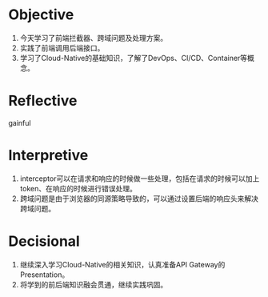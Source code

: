 # Objective
1. 今天学习了前端拦截器、跨域问题及处理方案。
2. 实践了前端调用后端接口。
3. 学习了Cloud-Native的基础知识，了解了DevOps、CI/CD、Container等概念。
# Reflective
gainful
# Interpretive
1. interceptor可以在请求和响应的时候做一些处理，包括在请求的时候可以加上token、在响应的时候进行错误处理。
2. 跨域问题是由于浏览器的同源策略导致的，可以通过设置后端的响应头来解决跨域问题。
# Decisional
1. 继续深入学习Cloud-Native的相关知识，认真准备API Gateway的Presentation。
2. 将学到的前后端知识融会贯通，继续实践巩固。





